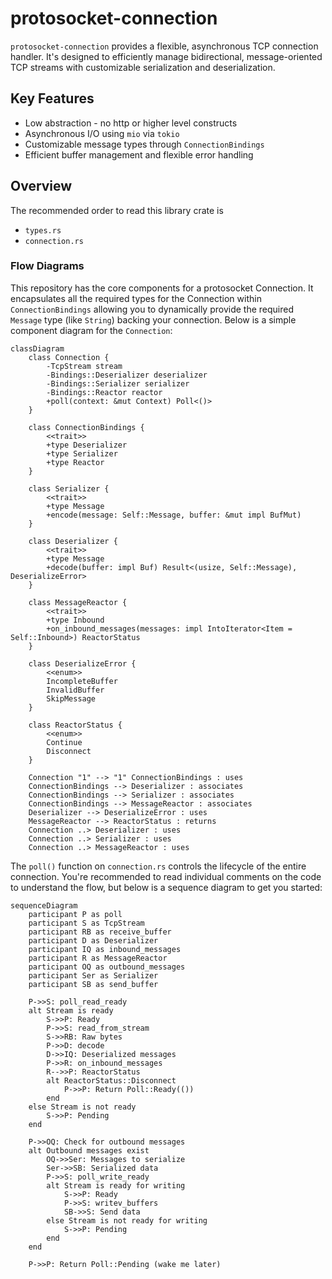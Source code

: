# protosocket-connection

`protosocket-connection` provides a flexible, asynchronous TCP connection handler. It's designed to efficiently manage bidirectional, message-oriented TCP streams with customizable serialization and deserialization.

## Key Features
- Low abstraction - no http or higher level constructs
- Asynchronous I/O using `mio` via `tokio`
- Customizable message types through `ConnectionBindings`
- Efficient buffer management and flexible error handling

## Overview

The recommended order to read this library crate is

- `types.rs`
- `connection.rs`

### Flow Diagrams

This repository has the core components for a protosocket Connection. It encapsulates all the required types for the 
Connection within `ConnectionBindings` allowing you to dynamically provide the required `Message` type (like `String`) backing your connection. Below is a simple component diagram for the `Connection`:

```mermaid
classDiagram
    class Connection {
        -TcpStream stream
        -Bindings::Deserializer deserializer
        -Bindings::Serializer serializer
        -Bindings::Reactor reactor
        +poll(context: &mut Context) Poll<()>
    }

    class ConnectionBindings {
        <<trait>>
        +type Deserializer
        +type Serializer
        +type Reactor
    }

    class Serializer {
        <<trait>>
        +type Message
        +encode(message: Self::Message, buffer: &mut impl BufMut)
    }

    class Deserializer {
        <<trait>>
        +type Message
        +decode(buffer: impl Buf) Result<(usize, Self::Message), DeserializeError>
    }

    class MessageReactor {
        <<trait>>
        +type Inbound
        +on_inbound_messages(messages: impl IntoIterator<Item = Self::Inbound>) ReactorStatus
    }

    class DeserializeError {
        <<enum>>
        IncompleteBuffer
        InvalidBuffer
        SkipMessage
    }

    class ReactorStatus {
        <<enum>>
        Continue
        Disconnect
    }

    Connection "1" --> "1" ConnectionBindings : uses
    ConnectionBindings --> Deserializer : associates
    ConnectionBindings --> Serializer : associates
    ConnectionBindings --> MessageReactor : associates
    Deserializer --> DeserializeError : uses
    MessageReactor --> ReactorStatus : returns
    Connection ..> Deserializer : uses
    Connection ..> Serializer : uses
    Connection ..> MessageReactor : uses
```

The `poll()` function on `connection.rs` controls the lifecycle of the entire connection. You're recommended to read individual comments on the code to understand the flow, but below is a sequence diagram to get you started:

```mermaid
sequenceDiagram
    participant P as poll
    participant S as TcpStream
    participant RB as receive_buffer
    participant D as Deserializer
    participant IQ as inbound_messages
    participant R as MessageReactor
    participant OQ as outbound_messages
    participant Ser as Serializer
    participant SB as send_buffer

    P->>S: poll_read_ready
    alt Stream is ready
        S->>P: Ready
        P->>S: read_from_stream
        S->>RB: Raw bytes
        P->>D: decode
        D->>IQ: Deserialized messages
        P->>R: on_inbound_messages
        R-->>P: ReactorStatus
        alt ReactorStatus::Disconnect
            P->>P: Return Poll::Ready(())
        end
    else Stream is not ready
        S->>P: Pending
    end

    P->>OQ: Check for outbound messages
    alt Outbound messages exist
        OQ->>Ser: Messages to serialize
        Ser->>SB: Serialized data
        P->>S: poll_write_ready
        alt Stream is ready for writing
            S->>P: Ready
            P->>S: writev_buffers
            SB->>S: Send data
        else Stream is not ready for writing
            S->>P: Pending
        end
    end

    P->>P: Return Poll::Pending (wake me later)
```